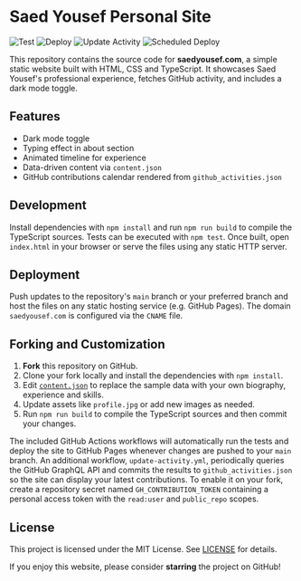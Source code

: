 # Saed Yousef Personal Site

![Test](https://github.com/saedyousef/saedyousef.com/actions/workflows/test.yml/badge.svg)
![Deploy](https://github.com/saedyousef/saedyousef.com/actions/workflows/compile.yml/badge.svg)
![Update Activity](https://github.com/saedyousef/saedyousef.com/actions/workflows/update-activity.yml/badge.svg)
![Scheduled Deploy](https://github.com/saedyousef/saedyousef.com/actions/workflows/scheduled-deploy.yml/badge.svg)

This repository contains the source code for **saedyousef.com**, a simple static website built with HTML, CSS and TypeScript.  It showcases Saed Yousef's professional experience, fetches GitHub activity, and includes a dark mode toggle.

## Features
- Dark mode toggle
- Typing effect in about section
- Animated timeline for experience
- Data-driven content via `content.json`
- GitHub contributions calendar rendered from `github_activities.json`


## Development

Install dependencies with `npm install` and run `npm run build` to compile the TypeScript sources. Tests can be executed with `npm test`. Once built, open `index.html` in your browser or serve the files using any static HTTP server.

## Deployment

Push updates to the repository's `main` branch or your preferred branch and host the files on any static hosting service (e.g. GitHub Pages). The domain `saedyousef.com` is configured via the `CNAME` file.

## Forking and Customization

1. **Fork** this repository on GitHub.
2. Clone your fork locally and install the dependencies with `npm install`.
3. Edit [`content.json`](content.json) to replace the sample data with your own biography, experience and skills.
4. Update assets like `profile.jpg` or add new images as needed.
5. Run `npm run build` to compile the TypeScript sources and then commit your changes.

The included GitHub Actions workflows will automatically run the tests and deploy the site to GitHub Pages whenever changes are pushed to your `main` branch.
An additional workflow, `update-activity.yml`, periodically queries the GitHub GraphQL API and commits the results to `github_activities.json` so the site can display your latest contributions.
To enable it on your fork, create a repository secret named `GH_CONTRIBUTION_TOKEN` containing a personal access token with the `read:user` and `public_repo` scopes.

## License

This project is licensed under the MIT License. See [LICENSE](LICENSE) for details.

If you enjoy this website, please consider **starring** the project on GitHub!
